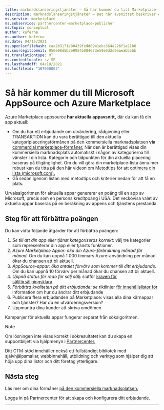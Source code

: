 ```yaml
---
title: marknadslanseringstjänster – Så här kommer du till Marketplace-| Azure Marketplace
description: marknadslanseringstjänster – Det här avsnittet beskriver en lista som visas i Microsoft AppSource och Azure Marketplace
ms.service: marketplace
ms.subservice: partnercenter-marketplace-publisher
ms.topic: conceptual
author: keferna
ms.author: keferna
ms.date: 04/15/2021
ms.openlocfilehash: caa2b3171e80439fedd8941ebc864a226f1a21b8
ms.sourcegitcommit: 950e98d5b3e9984b884673e59e0d2c9aaeabb5bb
ms.translationtype: MT
ms.contentlocale: sv-SE
ms.lasthandoff: 04/18/2021
ms.locfileid: "107600003"
---
```

# <a name="how-to-get-featured-in-microsoft-appsource-and-azure-marketplace"></a>Så här kommer du till Microsoft AppSource och Azure Marketplace

Azure Marketplace appsource **har aktuella appavsnitt,** där du kan få din app aktuell:

* Om du har ett erbjudande om utvärdering, rådgivning eller TRANSAKTION kan du vara berättigad till den aktuella kategoriplaceringsförmånen på den kommersiella marknadsplatsen **via** [commercial marketplace-förmåner.](/azure/marketplace/gtm-your-marketplace-benefits) När den är berättigad visas din kommersiella marknadsplats automatiskt i någon av kategorierna till vänster i din lista. Kategorin och tidpunkten för din aktuella placering baseras på tillgänglighet. Om du vill göra din marketplace-lista ännu mer robust kan du titta på den här videon om Metodtips för att [optimera din lista (microsoft.com).](https://partner.microsoft.com/asset/detail/best-practices-for-optimizing-your-listing-mp4)
* Gå sedan igenom listan med metodtips och kriterier nedan för att få en plats.

Urvalsalgoritmen för aktuella appar genererar en poäng till en app av Microsoft, precis som en persons kreditpoäng i USA.  Det veckovisa valet av aktuella appar baseras på en beräkning av appens och tjänstens prestanda.

## <a name="steps-to-improve-your-score"></a>Steg för att förbättra poängen

Du kan vidta följande åtgärder för att förbättra poängen:

1. *Se till att din app eller tjänst kategoriseras korrekt:* välj tre kategorier som representerar din app eller tjänsts funktioner.
2. *Azure Marketplace Appar: öka din Azure-förbrukning månad för månad.* Om du kan uppnå 1 000 timmars Azure-användning per månad ökar du chansen att bli aktuell.
3. *AppSource-appar: öka antalet förvärv som kommer till ditt erbjudande.* Om du kan uppnå 10 förvärv per månad ökar du chansen att bli aktuell.
4. *Uppnå status för redo för sälj sälj:* slutför [kraven för säljförsäljningsklara](/legal/marketplace/certification-policies#3000-requirements-for-co-sell-status).
5. *Förbättra kvaliteten på ditt erbjudande: se* riktlinjer  [för innehållslistor för](marketplace-criteria-content-validation.md) information om hur du ändrar ditt erbjudande
6. Publicera flera erbjudanden på Marketplace: visas alla dina kärnappar och tjänster? Har du en utvärderingsversion?
7. Uppmuntra dina kunder att skriva omdömen.

Kampanjer för aktuella appar fungerar separat från sökalgoritmen.

>[!Note]
>Om lösningen inte visas korrekt i sökresultatet kan du skapa en supportbiljett via hjälpmenyn i [Partnercenter.](https://partner.microsoft.com/)

Ditt GTM-stöd innehåller också ett fullständigt bibliotek med självhjälpsmallar, webbinnehåll, utbildning och verktyg som hjälper dig att höja upp dina listor och ditt företag ytterligare.

## <a name="next-steps"></a>Nästa steg

Läs mer om dina förmåner [på den kommersiella marknadsplatsen.](gtm-your-marketplace-benefits.md)

Logga in på [Partnercenter för](https://partner.microsoft.com/dashboard/account/v3/enrollment/introduction/partnership) att skapa och konfigurera ditt erbjudande.

---
